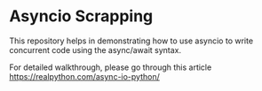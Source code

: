 # Asyncio Scrapping
This repository helps in demonstrating how to use asyncio to write concurrent code using the async/await syntax.

For detailed walkthrough, please go through this article
https://realpython.com/async-io-python/
